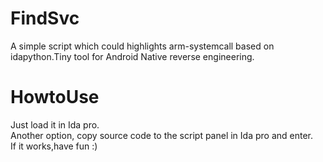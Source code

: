 # FindSvc
A simple script which could highlights arm-systemcall based on idapython.Tiny tool for Android Native reverse engineering.

# HowtoUse
Just load it in Ida pro.<br>
Another option, copy source code to the script panel in Ida pro and enter.<br>If it works,have fun :)
